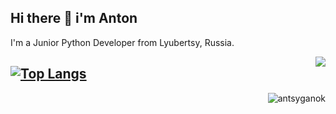 ## Hi there 👋 i'm Anton
I'm a Junior Python Developer from Lyubertsy, Russia.
<!--![](https://komarev.com/ghpvc/?username=antsyganok) -->

<img align="right" src="https://komarev.com/ghpvc/?username=antsyganok"/>

[![Top Langs](https://github-readme-stats.vercel.app/api/top-langs/?username=antsyganok&layout=compact)](https://github.com/antsyganok/github-readme-stats)
---
<p align="right"> <img src="https://github-readme-stats.vercel.app/api?username=antsyganok&show_icons=true&theme=gotham" alt="antsyganok" />

<!--
**antsyganok/antsyganok** is a ✨ _special_ ✨ repository because its `README.md` (this file) appears on your GitHub profile.

Here are some ideas to get you started:

- 🔭 I’m currently working on ...
- 🌱 I’m currently learning ...
- 👯 I’m looking to collaborate on ...
- 🤔 I’m looking for help with ...
- 💬 Ask me about ...
- 📫 How to reach me: ...
- 😄 Pronouns: ...
- ⚡ Fun fact: ...
-->
